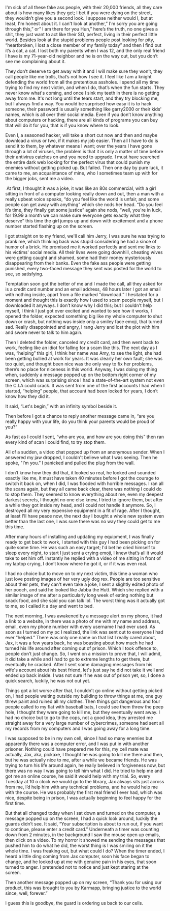  

I'm sick of all these fake ass people, with their 20,000 friends, all they care about is how many likes they get; I bet if you were dying on the street, they wouldn’t give you a second look. I suppose neither would I, but at least, I'm honest about it. I can't look at another,” I'm sorry you are going through this,” or” I am there for you Hun,” here’s the truth, no one gives a shit, they just want to act like their SO, perfect, living in their perfect little world. Besides look at the stupid problems people post looking for pity, “heartbroken, I lost a close member of my family today” and then I find out it’s a cat, a cat. I lost both my parents when I was 12, and the only real friend I have is my 71-year-old neighbor and he is on the way out, but you don’t see me complaining about it.  

They don’t deserve to get away with it and I will make sure they won’t, they call people like me trolls, that’s not how I see it. I feel like I am a knight defending the world from all the pretentious assholes. I spend all my time trying to find my next victim, and when I do, that’s when the fun starts. They never know what's coming, and once I sink my teeth in there is no getting away from me. It's not long until the tears start, and they try blocking me, but I always find a way. You would be surprised how easy it is to hack someone, their password is usually something like garry2000 or their kids' names, which is all over their social media. Even if you don’t know anything about computers or hacking, there are all kinds of programs you can buy that will do it for you, that is if you know where to look. 

Even I, a seasoned hacker, will take a short cut now and then and maybe download a virus or two, if it makes my job easier. Then all I have to do is send it to them, by whatever means I want; over the years I have gone through a lot of viruses, the problem is that it is only a matter of time before their antivirus catches on and you need to upgrade. I must have searched the entire dark web looking for the perfect virus that could punish my enemies without getting picked up. But failed. Then one day by pure luck, it came to me, an acquaintance of mine, who I sometimes team up with for the bigger jobs, sent me a video. 

 At first, I thought it was a joke, it was like an 80s commercial, with a girl sitting in front of a computer looking really down and out, then a man with a really upbeat voice speaks, “do you feel like the world is unfair, and some people can get away with anything” which she nods her head. “Do you feel it’s time, they finally get some justice” again she nods, “well, you're in luck, for 19.99 a month we can make sure everyone gets exactly what they deserve” this time the girl jumps up and down with excitement and a phone number started flashing up on the screen. 

I got straight on to my friend, we'll call him Jerry, I was sure he was trying to prank me, which thinking back was stupid considering he had a since of humor of a brick. He promised me it worked perfectly and sent me links to his victims' social media. All their lives were going downhill, cheating wives were getting caught and shamed, some had their money mysteriously disappearing from their banks. Even the fake ass people were getting punished, every two-faced message they sent was posted for the world to see, so satisfying.  

Temptation soon got the better of me and I made the call, all they asked for is a credit card number and an email address, 48 hours later I got an email with nothing inside, apart from a file marked “download.” I hesitated for a moment and thought this is exactly how I used to scam people myself, but I downloaded it anyways. I don’t know why I did this; but I couldn’t help myself, I think I just got over excited and wanted to see how it works, I opened the folder, expected something big like my whole computer to shut down or crash, but nothing was inside only a smiley face emoji, that turned sad. Really disappointed and angry, I rang Jerry and lost the plot with him and swore never to talk to him again. 

Then I deleted the folder, canceled my credit card, and then went back to work, feeling like an idiot for falling for a scam like this. The next day as I was, “helping” this girl, I think her name was Amy, to see the light, she had been getting bullied at work for years. It was clearly her own fault; she was too quiet, and thought been nice was the only way to fix her problems, there’s no place for niceness in this world. Anyway, I was doing my thing when, suddenly a message popped up on the bottom right corner of my screen, which was surprising since I had a state-of-the-art system not even the C.I.A could crack. It was sent from one of the first accounts I had when I started, “helping” people, that account had been locked for years, I don’t know how they did it.  

It said, “Let's begin,” with an infinity symbol beside it.  

Then before I got a chance to reply another message came in, “are you really happy with your life, do you think your parents would be proud of you?”  

As fast as I could I sent, “who are you, and how are you doing this” then ran every kind of scan I could find, to try stop them. 

All of a sudden, a video chat popped up from an anonymous sender. When I answered my jaw dropped, I couldn't believe what I was seeing. Then he spoke, "I’m you.” I panicked and pulled the plug from the wall.  

I don’t know how they did that, it looked so real, he looked and sounded exactly like me, it must have taken 40 minutes before I got the courage to switch it back on, when I did, I was flooded with horrible messages. I ran all the scans again, but they all came back clear, there was nothing I could do to stop them. They seemed to know everything about me, even my deepest darkest secrets, I thought no one else knew, I tried to ignore them, but after a while they got inside my head, and I could not handle it anymore. So, I destroyed all my very expensive equipment in a fit of rage. After I thought, at least I'll have peace now, the next day I bought a whole new system even better than the last one, I was sure there was no way they could get to me this time. 

After many hours of installing and updating my equipment, I was finally ready to get back to work, I started with this guy I had been picking on for quite some time. He was such an easy target; I'd bet he cried himself to sleep every night, to start I just sent a crying emoji, I knew that’s all it would take to set him off. Instantly he replied with a video of me sitting in front of my laptop crying, I don’t know where he got it, or if it was even real. 

I had no choice but to move on to my next victim, this time a woman who just love posting images of her very ugly dog rex. People are too sensitive about their pets, they can't even take a joke, I sent a slightly edited photo of her pooch, and said he looked like Jabba the Hutt. Which she replied with a similar image of me after a particularly long week of eating nothing but snack food, and she said you can talk lol. The worst thing was it actually got to me, so I called it a day and went to bed.  

The next morning, I was awakened by a message alert on my phone, it had a link to a website, in there was a photo of me with my name and address, email, even my phone number with every username I had ever used. As soon as I turned on my pc I realized, the link was sent out to everyone I had ever “helped.” There was only one name on that list I really cared about, Jax, it was a few years back, he was boasting about how much he had turned his life around after coming out of prison. Which I took offence to, people don’t just change. So, I went on a mission to prove that, I will admit, it did take a while and I had to go to extreme lengths to get there, but eventually he cracked. After I sent some damaging messages from his wife's account about his best friend, let's just say he did not take it well and ended up back inside. I was not sure if he was out of prison yet, so, I done a quick search, luckily, he was not out yet. 

Things got a lot worse after that, I couldn’t go online without getting picked on, I had people waiting outside my building to throw things at me, one guy threw paint and ruined all my clothes. Then things got dangerous and four people called to my flat with baseball bats, I could see them threw the peep hole, I thought they were going to kill me, but they eventually went away. I had no choice but to go to the cops, not a good idea, they arrested me straight away for a very large number of cybercrimes, someone had sent all my records from my computers and I was going away for a long time.  

I was supposed to be in my own cell, since I had so many enemies but apparently there was a computer error, and I was put in with another prisoner. Nothing could have prepared me for this, my cell mate was actually, Jax, aka, pickaxe, I thought he was going to kill me there and then, but he was actually nice to me, after a while we became friends. He was trying to turn his life around again, he really believed in forgiveness now, but there was no way I was going to tell him what I did. He tried to help me and got me an online course, he said it would help with my trial. So, every Tuesday at 10 o clock we would go to the library, Jax always sits just across from me, I’d help him with any technical problems, and he would help me with the course. He was probably the first real friend I ever had, which was nice, despite being in prison, I was actually beginning to feel happy for the first time.  

But that all changed today when I sat down and turned on the computer, a message popped up on the screen, I had a quick look around, luckily the guards didn’t see. It said, “Your subscription is about to run out, if you want to continue, please enter a credit card.” Underneath a timer was counting down from 2 minutes, in the background I saw the mouse open up emails, then click on a video. To my horror it showed me sending the messages that pushed him to do what he did, the worst thing is I was smiling on it the whole time. I was freaking out, but what could I do? When the timer ended, I heard a little ding coming from Jax computer, soon his face began to change, and he looked up at me with genuine pain in his eyes, that soon turned to anger. I pretended not to notice and just kept staring at the screen. 

Then another message popped up on my screen, “Thank you for using our product, this was brought to you by Karmapp, bringing justice to the world since, well, forever.” 

I guess this is goodbye, the guard is ordering us back to our cells.